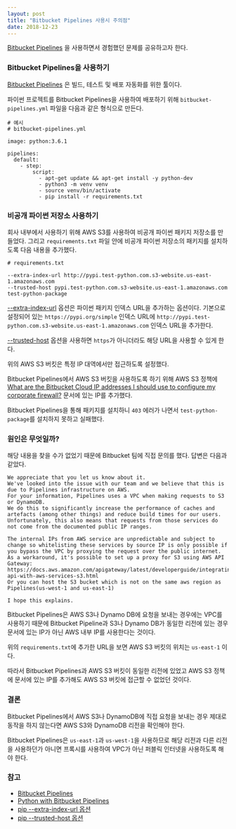 ```yaml
---
layout: post
title: "Bitbucket Pipelines 사용시 주의점"
date: 2018-12-23
---
```

[Bitbucket Pipelines](https://ko.atlassian.com/software/bitbucket/features/pipelines) 을 사용하면서 경험했던 문제를 공유하고자 한다.

### Bitbucket Pipelines을 사용하기 
[Bitbucket Pipelines](https://ko.atlassian.com/software/bitbucket/features/pipelines) 은 빌드, 테스트 및 배포 자동화를 위한 툴이다.

파이썬 프로젝트를 Bitbucket Pipelines을 사용하여 배포하기 위해 `bitbucket-pipelines.yml` 파일을 다음과 같은 형식으로 만든다.

```
# 예시
# bitbucket-pipelines.yml

image: python:3.6.1

pipelines:
  default:
    - step:
        script:
          - apt-get update && apt-get install -y python-dev
          - python3 -m venv venv
          - source venv/bin/activate
          - pip install -r requirements.txt
```

### 비공개 파이썬 저장소 사용하기

회사 내부에서 사용하기 위해 AWS S3를 사용하여 비공개 파이썬 패키지 저장소를 만들었다. 그리고 `requirements.txt` 파일 안에 비공개 파이썬 저장소의 패키지를 설치하도록 다음 내용을 추가했다.

```
# requirements.txt

--extra-index-url http://pypi.test-python.com.s3-website.us-east-1.amazonaws.com
--trusted-host pypi.test-python.com.s3-website.us-east-1.amazonaws.com
test-python-package
```

[--extra-index-url](https://pip.pypa.io/en/stable/reference/pip_wheel/#extra-index-url) 옵션은 파이썬 패키지 인덱스 URL을 추가하는 옵션이다. 기본으로 설정되어 있는 `https://pypi.org/simple` 인덱스 URL에 `http://pypi.test-python.com.s3-website.us-east-1.amazonaws.com` 인덱스 URL을 추가한다.

[--trusted-host](https://pip.pypa.io/en/stable/reference/pip/#cmdoption-trusted-host) 옵션을 사용하면 `https`가 아니더라도 해당 URL을 사용할 수 있게 한다.

위의 AWS S3 버킷은 특정 IP 대역에서만 접근하도록 설정했다. 

Bitbucket Pipelines에서 AWS S3 버킷을 사용하도록 하기 위해 AWS S3 정책에 [What are the Bitbucket Cloud IP addresses I should use to configure my corporate firewall?](https://confluence.atlassian.com/bitbucket/what-are-the-bitbucket-cloud-ip-addresses-i-should-use-to-configure-my-corporate-firewall-343343385.html) 문서에 있는 IP를 추가했다.

Bitbucket Pipelines을 통해 패키지를 설치하니 `403` 에러가 나면서 `test-python-package`를 설치하지 못하고 실패했다.

### 원인은 무엇일까?
해당 내용을 찾을 수가 없었기 때문에 Bitbucket 팀에 직접 문의를 했다. 답변은 다음과 같았다.

```
We appreciate that you let us know about it.
We've looked into the issue with our team and we believe that this is due to Pipelines infrastructure on AWS.
For your information, Pipelines uses a VPC when making requests to S3 or DynamoDB.
We do this to significantly increase the performance of caches and artefacts (among other things) and reduce build times for our users.
Unfortunately, this also means that requests from those services do not come from the documented public IP ranges.
 
The internal IPs from AWS service are unpredictable and subject to change so whitelisting these services by source IP is only possible if you bypass the VPC by proxying the request over the public internet.
As a workaround, it's possible to set up a proxy for S3 using AWS API Gateway: https://docs.aws.amazon.com/apigateway/latest/developerguide/integrating-api-with-aws-services-s3.html
Or you can host the S3 bucket which is not on the same aws region as Pipelines(us-west-1 and us-east-1)
 
I hope this explains.
```

Bitbucket Pipelines은 AWS S3나 Dynamo DB에 요청을 보내는 경우에는 VPC를 사용하기 때문에 Bitbucket Pipeline과 S3나 Dynamo DB가 동일한 리전에 있는 경우 문서에 있는 IP가 아닌 AWS 내부 IP를 사용한다는 것이다.

위의 `requirements.txt`에 추가한 URL을 보면 AWS S3 버킷의 위치는 `us-east-1` 이다.

따라서 Bitbucket Pipelines과 AWS S3 버킷이 동일한 리전에 있었고 AWS S3 정책에 문서에 있는 IP를 추가해도 AWS S3 버킷에 접근할 수 없었던 것이다.

### 결론
Bitbucket Pipelines에서 AWS S3나 DynamoDB에 직접 요청을 보내는 경우 제대로 동작을 하지 않는다면 AWS S3와 DynamoDB 리전을 확인해야 한다.

Bitbucket Pipelines은 `us-east-1`과 `us-west-1`을 사용하므로 해당 리전과 다른 리전을 사용하던가 아니면 프록시를 사용하여 VPC가 아닌 퍼블릭 인터넷을 사용하도록 해야 한다.


### 참고
- [Bitbucket Pipelines](https://bitbucket.org/product/features/pipelines)
- [Python with Bitbucket Pipelines](https://confluence.atlassian.com/bitbucket/python-with-bitbucket-pipelines-873891271.html)
- [pip --extra-index-url 옵션](https://pip.pypa.io/en/stable/reference/pip_wheel/#extra-index-url)
- [pip --trusted-host 옵션](https://pip.pypa.io/en/stable/reference/pip/#cmdoption-trusted-host)